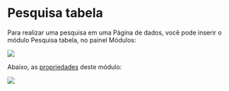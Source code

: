 # Pesquisa tabela

Para realizar uma pesquisa em uma Página de dados, você pode inserir o módulo Pesquisa tabela, no painel Módulos:

![](http://www.gvinci.com.br/manual/8_053.png)

Abaixo, as [propriedades](http://www.gvinci.com.br/manual/propriedades_do_construtor_de__2.htm) deste módulo:

![](http://www.gvinci.com.br/manual/8_069.png)

